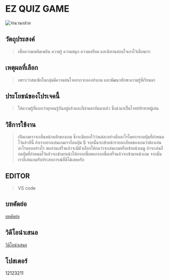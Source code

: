 # EZ QUIZ GAME
![จำนวนกล้วย](https://user-images.githubusercontent.com/88500591/167544150-55b1fd63-3fa7-47be-8e85-a71c16763120.png)
## วัตถุประสงค์
> เพื่อความเพลิดเพลิน ความรู้ ความสนุก ความเครียด และนิทานสอนใจเอาไว้เตือนเรา
## เหตุผลที่เลือก
> เพราะว่าสมาชิกในกลุ่มมีความสนใจอยากจะลองทำเกม และพัฒนาทักษะความรู้ที่เรียนมา
## ประโยชน์ของโปรเจคนี้
> ให้ความรู้ที่แบบว่าทุกคนรู้กันอยู่แล้วและก็ผ่านตากันมาแล้ว ซึ่งนำมาเป็นโจทย์ท้าทายผู้เล่น
## วิธีการใช้งาน
> เปิดเกมเราจะเห็นหน้าหลักของเกม ซึ่งจะมีบอกไว้ว่าแต่ละอย่างคืออะไรโดยการกดปุ่มที่กำหนดไว้แล้วทีนี้ ถ้าเราอยากเล่นเกมเราก็กดปุ่ม S จากนั้นจะเข้าหน้ารายละเอียดของเกมว่าต้องเล่นอะไรตอบอย่างไร
> พออ่านเสร็จแล้วจะมีตัวเลือกให้กดว่าจะเล่นเกมหรือเข้าหน้าเมนู ถ้าจะเล่นก็กดปุ่มที่กำหนดไว้แล้วจะเข้ามาหน้าให้กรอกชื่อพอกรอกชื่อเสร็จแล้วจะเข้ามาหน้าเกม จากนั้นเราก็เล่นเกมรับประสบการณ์ที่ดีได้เลยครับ
## EDITOR
> VS code
## บทคัดย่อ
[บทคัดย่อ](https://docs.google.com/document/d/1575zteZzP_FENITzbDJPqctsKCdelY6Fz1jM9UB8ilg/edit)
## วิดีโอนำเสนอ
[วิดีโอนำเสนอ](https://www.youtube.com/watch?v=dQw4w9WgXcQ)
## โปสเตอร์

12123211
